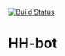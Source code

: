 [![Build Status](https://github.com/GA10v/HH-bot/actions/workflows/checks.yml/badge.svg?branch=main)](https://github.com/GA10v/HH-bot/actions/workflows/checks.yml)

# HH-bot